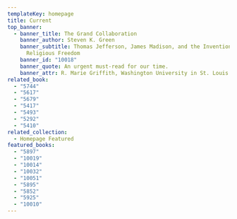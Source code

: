 ```yaml
---
templateKey: homepage
title: Current
top_banner:
  - banner_title: The Grand Collaboration
    banner_author: Steven K. Green
    banner_subtitle: Thomas Jefferson, James Madison, and the Invention of American
      Religious Freedom
    banner_id: "10018"
    banner_quote: An urgent must-read for our time.
    banner_attr: R. Marie Griffith, Washington University in St. Louis
related_book:
  - "5744"
  - "5617"
  - "5679"
  - "5417"
  - "5493"
  - "5292"
  - "5410"
related_collection:
  - Homepage Featured
featured_books:
  - "5897"
  - "10019"
  - "10014"
  - "10032"
  - "10051"
  - "5895"
  - "5852"
  - "5925"
  - "10010"
---
```

